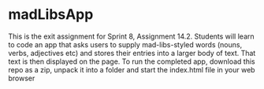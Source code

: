 # madLibsApp
This is the exit assignment for Sprint 8, Assignment 14.2. Students will learn to code an app that asks users to supply mad-libs-styled words (nouns, verbs, adjectives etc) and stores their entries into a larger body of text. That text is then displayed on the page. 
To run the completed app, download this repo as a zip, unpack it into a folder and start the index.html file in your web browser
